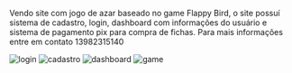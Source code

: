 Vendo site com jogo de azar baseado no game Flappy Bird, o site possuí sistema de cadastro, login, dashboard com informações do usuário e sistema de pagamento pix para compra de fichas. Para mais informações entre em contato 13982315140


![login](https://github.com/Arhur-tech/Jogo-de-azar-BirdPay/assets/88862007/0e6ed4f5-6e2e-4673-93ac-d427d26886c7)
![cadastro](https://github.com/Arhur-tech/Jogo-de-azar-BirdPay/assets/88862007/f9189db7-c84c-4c71-b021-83ad14d3d544)
![dashboard](https://github.com/Arhur-tech/Jogo-de-azar-BirdPay/assets/88862007/e2002c49-2af1-4bb6-bc7f-96aa327a9c47)
![game](https://github.com/Arhur-tech/Jogo-de-azar-BirdPay/assets/88862007/402c6dea-bd23-4c1c-9cbb-59d23fa63834)
